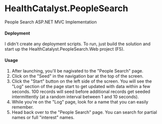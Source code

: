 # HealthCatalyst.PeopleSearch
People Search ASP.NET MVC Implementation

#### Deployment
I didn't create any deployment scripts.  To run, just build the solution and start up the HealthCatalyst.PeopleSearch.Web project (F5).  

#### Usage

1.  After launching, you'll be nagivated to the "People Search" page.  
2.  Click on the "Seed" in the navigation bar at the top of the screen.
3.  Click the "Start" button on the left side of the screen.  You will see the "Log" section of the page start to get updated with data within a few seconds.  100 records will seed before additional records get seeded intermittently (at a random interval between 1 and 10 seconds).
4.  While you're on the "Log" page, look for a name that you can easily remember.
5.  Head back over to the "People Search" page.  You can search for partial names or full "interest" names.
